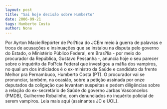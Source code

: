 ```yaml
---
layout: post
title: "Sai hoje decisão sobre Humberto"
date: 2006-09-21
tags: Humberto Costa
author: None
---
```

Por Ayrton MacielRepórter de Pol?tica do JCEm meio à guerra de palavras e troca de acusações e insinuações que se instalou na disputa pelo governo do Estado, o Ministério Público Federal, em Bras?lia - por meio do procurador da República, Gustavo Pessanha -, anuncia hoje o seu parecer sobre o inquérito da Pol?cia Federal que investigou a máfia dos vampiros, no qual um dos indiciados é o ex-ministro da Saúde e candidato da frente Melhor pra Pernambuco, Humberto Costa (PT). O procurador vai se pronunciar, também, na ocasião, sobre a petição assinada por onze deputados da coligação que levantam suspeitas e pedem diligências sobre a relação do ex-secretário de Saúde do governo Jarbas Vasconcelos (PMDB), Guilherme Robalinho, com denunciados no inquérito policial de serem vampiros. Leia mais aqui (assinantes JC e UOL). 